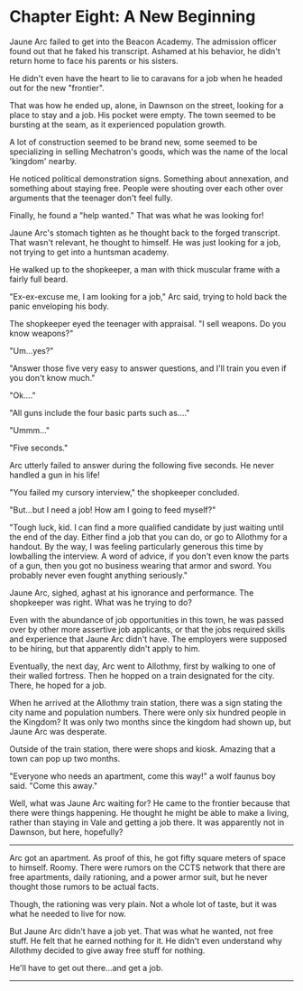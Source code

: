 # Chapter Eight: A New Beginning

Jaune Arc failed to get into the Beacon Academy. The admission officer found out that he faked his transcript. Ashamed at his behavior, he didn't return home to face his parents or his sisters.

He didn't even have the heart to lie to caravans for a job when he headed out for the new "frontier".

That was how he ended up, alone, in Dawnson on the street, looking for a place to stay and a job. His pocket were empty. The town seemed to be bursting at the seam, as it experienced population growth.

A lot of construction seemed to be brand new, some seemed to be specializing in selling Mechatron's goods, which was the name of the local 'kingdom' nearby.

He noticed political demonstration signs. Something about annexation, and something about staying free. People were shouting over each other over arguments that the teenager don't feel fully.

Finally, he found a "help wanted." That was what he was looking for!

Jaune Arc's stomach tighten as he thought back to the forged transcript. That wasn't relevant, he thought to himself. He was just looking for a job, not trying to get into a huntsman academy.

He walked up to the shopkeeper, a man with thick muscular frame with a fairly full beard.

"Ex-ex-excuse me, I am looking for a job," Arc said, trying to hold back the panic enveloping his body.

The shopkeeper eyed the teenager with appraisal. "I sell weapons. Do you know weapons?"

"Um...yes?"

"Answer those five very easy to answer questions, and I'll train you even if you don't know much."

"Ok...."

"All guns include the four basic parts such as...."

"Ummm..."

"Five seconds."

Arc utterly failed to answer during the following five seconds. He never handled a gun in his life!

"You failed my cursory interview," the shopkeeper concluded.

"But...but I need a job! How am I going to feed myself?"

"Tough luck, kid. I can find a more qualified candidate by just waiting until the end of the day. Either find a job that you can do, or go to Allothmy for a handout. By the way, I was feeling particularly generous this time by lowballing the interview. A word of advice, if you don't even know the parts of a gun, then you got no business wearing that armor and sword. You probably never even fought anything seriously."

Jaune Arc, sighed, aghast at his ignorance and performance. The shopkeeper was right. What was he trying to do?

Even with the abundance of job opportunities in this town, he was passed over by other more assertive job applicants, or that the jobs required skills and experience that Jaune Arc didn't have. The employers were supposed to be hiring, but that apparently didn't apply to him.

Eventually, the next day, Arc went to Allothmy, first by walking to one of their walled fortress. Then he hopped on a train designated for the city. There, he hoped for a job.

When he arrived at the Allothmy train station, there was a sign stating the city name and population numbers. There were only six hundred people in the Kingdom? It was only two months since the kingdom had shown up, but Jaune Arc was desperate.

Outside of the train station, there were shops and kiosk. Amazing that a town can pop up two months.

"Everyone who needs an apartment, come this way!" a wolf faunus boy said. "Come this away."

Well, what was Jaune Arc waiting for? He came to the frontier because that there were things happening. He thought he might be able to make a living, rather than staying in Vale and getting a job there. It was apparently not in Dawnson, but here, hopefully?

***

Arc got an apartment. As proof of this, he got fifty square meters of space to himself. Roomy. There were rumors on the CCTS network that there are free apartments, daily rationing, and a power armor suit, but he never thought those rumors to be actual facts.

Though, the rationing was very plain. Not a whole lot of taste, but it was what he needed to live for now.

But Jaune Arc didn't have a job yet. That was what he wanted, not free stuff. He felt that he earned nothing for it. He didn't even understand why Allothmy decided to give away free stuff for nothing.

He'll have to get out there...and get a job.

***
